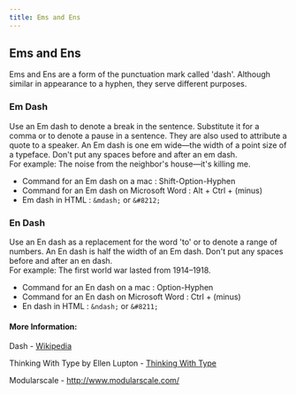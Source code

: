 ```yaml
---
title: Ems and Ens
---
```

## Ems and Ens
Ems and Ens are a form of the punctuation mark called 'dash'. Although similar in appearance to a hyphen, they serve different purposes.

### Em Dash

Use an Em dash to denote a break in the sentence. Substitute it for a comma or to denote a pause in a sentence. They are also used to attribute a quote to a speaker.
An Em dash is one em wide&mdash;the width of a point size of a typeface. Don't put any spaces before and after an em dash.
<br>
For example: The noise from the neighbor's house&mdash;it's killing me.

* Command for an Em dash on a mac : Shift-Option-Hyphen
* Command for an Em dash on Microsoft Word  :  Alt + Ctrl + (minus)
* Em dash in HTML : `&mdash;` or `&#8212;`

### En Dash

Use an En dash as a replacement for the word 'to' or to denote a range of numbers. An En dash is half the width of an Em dash. Don't put any spaces before and after an en dash.
<br>
For example: The first world war lasted from 1914&ndash;1918.

* Command for an En dash on a mac : Option-Hyphen
* Command for an En dash on Microsoft Word  :  Ctrl + (minus)
* En dash in HTML : `&ndash;` or `&#8211;`


#### More Information:

Dash - <a href='https://en.wikipedia.org/wiki/Dash#Em_dash' target='_blank' rel='nofollow'>Wikipedia</a>

Thinking With Type by Ellen Lupton - <a href='http://thinkingwithtype.com' target='_blank' rel='nofollow'>Thinking With Type</a>

Modularscale - <a href='http://www.modularscale.com/' target='_blank' rel='nofollow'>http://www.modularscale.com/</a>

